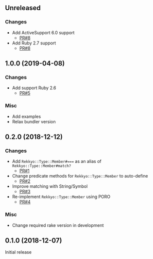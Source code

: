 ## Unreleased

### Changes

* Add ActiveSupport 6.0 support
  * [PR#8](https://github.com/yujideveloper/rekkyo/pull/8)
* Add Ruby 2.7 support
  * [PR#8](https://github.com/yujideveloper/rekkyo/pull/9)


## 1.0.0 (2019-04-08)

### Changes

* Add support Ruby 2.6
  * [PR#5](https://github.com/yujideveloper/rekkyo/pull/5)

### Misc

* Add examples
* Relax bundler version


## 0.2.0 (2018-12-12)

### Changes

* Add `Rekkyo::Type::Member#===` as an alias of `Rekkyo::Type::Member#match?`
  * [PR#1](https://github.com/yujideveloper/rekkyo/pull/1)
* Change predicate methods for `Rekkyo::Type::Member` to auto-define
  * [PR#2](https://github.com/yujideveloper/rekkyo/pull/2)
* Improve matching with String/Symbol
  * [PR#3](https://github.com/yujideveloper/rekkyo/pull/3)
* Re-implement `Rekkyo::Type::Member` using PORO
  * [PR#4](https://github.com/yujideveloper/rekkyo/pull/4)

### Misc

* Change required rake version in development


## 0.1.0 (2018-12-07)

Initial release
